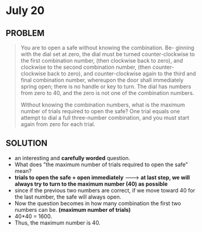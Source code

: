 # July 20

## PROBLEM

> You are to open a safe without knowing the combination. Be- ginning with the dial set at zero, the dial must be turned counter-clockwise to the first combination number, (then clockwise back to zero), and clockwise to the second combination number, (then counter-clockwise back to zero), and counter-clockwise again to the third and final combination number, whereupon the door shall immediately spring open; there is no handle or key to turn. The dial has numbers from zero to 40, and the zero is not one of the combination numbers.
>
> Without knowing the combination numbers, what is the maximum number of trials required to open the safe? One trial equals one attempt to dial a full three-number combination, and you must start again from zero for each trial.

## SOLUTION

* an interesting and **carefully worded** question.
* What does "the maximum number of trials required to open the safe" mean?
* **trials to open the safe + open immediately** ---> **at last step, we will always try to turn to the maximum number (40) as possible**
* since if the previous two numbers are correct, if we move toward 40 for the last number, the safe will always open.
* Now the question becomes in how many combination the first two numbers can be. **(maximum number of trials)**
* 40\*40 = 1600.
* Thus, the maximum number is 40.
